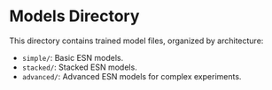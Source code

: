 # Models Directory
This directory contains trained model files, organized by architecture:
  - `simple/`: Basic ESN models.
  - `stacked/`: Stacked ESN models.
  - `advanced/`: Advanced ESN models for complex experiments.

